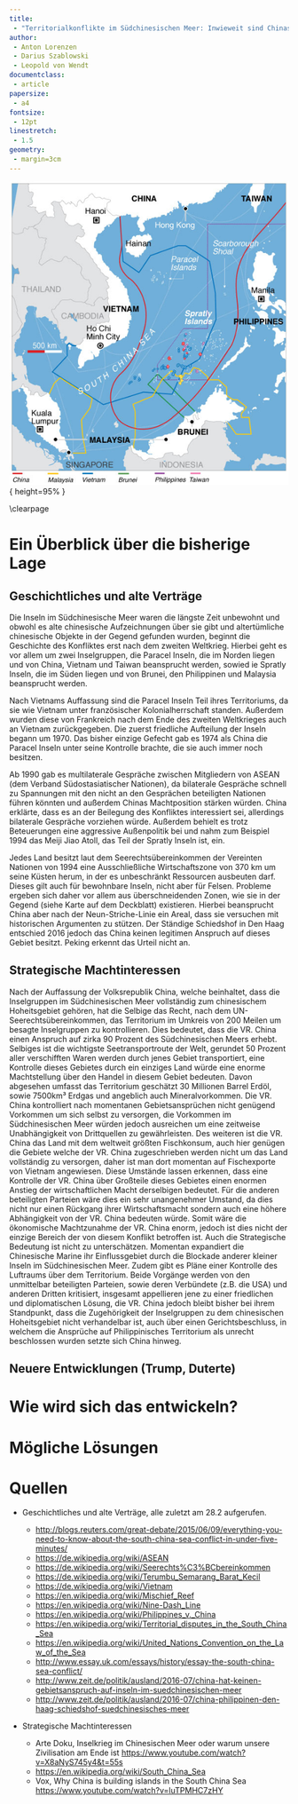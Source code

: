 ```yaml
---
title: 
 - "Territorialkonflikte im Südchinesischen Meer: Inwieweit sind Chinas Ansprüche gerechtfertigt?"
author:
 - Anton Lorenzen
 - Darius Szablowski
 - Leopold von Wendt
documentclass:
 - article
papersize:
 - a4
fontsize:
 - 12pt
linestretch:
 - 1.5
geometry: 
 - margin=3cm
---
```


![Die Gebietsansprüche im Südchinesischen Meer](South_China_Sea_claims_map.jpg){ height=95% }

\clearpage

# Ein Überblick über die bisherige Lage

## Geschichtliches und alte Verträge

Die Inseln im Südchinesische Meer waren die längste Zeit unbewohnt und 
obwohl es alte chinesische Aufzeichnungen über sie gibt und altertümliche chinesische
Objekte in der Gegend gefunden wurden, beginnt die Geschichte des Konfliktes erst nach dem
zweiten Weltkrieg. Hierbei geht es vor allem um zwei Inselgruppen, die Paracel Inseln,
die im Norden liegen und von China, Vietnam und Taiwan beansprucht werden, sowied ie Spratly Inseln, die im Süden liegen und von Brunei, den Philippinen und Malaysia beansprucht werden.

Nach Vietnams Auffassung sind die Paracel Inseln Teil ihres Territoriums, da sie wie
Vietnam unter französischer Kolonialherrschaft standen. Außerdem wurden diese von Frankreich
nach dem Ende des zweiten Weltkrieges auch an Vietnam zurückgegeben. 
Die zuerst friedliche Aufteilung der Inseln begann um 1970. Das bisher einzige Gefecht
gab es 1974 als China die Paracel Inseln unter seine Kontrolle brachte, 
die sie auch immer noch besitzen.

Ab 1990 gab es multilaterale Gespräche zwischen Mitgliedern von ASEAN (dem Verband 
Südostasiatischer Nationen), da bilaterale Gespräche schnell zu Spannungen
mit den nicht an den Gesprächen beteiligten Nationen führen könnten und
außerdem Chinas Machtposition stärken würden. China erklärte, dass es an der 
Beilegung des Konfliktes interessiert sei, allerdings bilaterale Gespräche vorziehen würde.
Außerdem behielt es trotz Beteuerungen eine aggressive Außenpolitik bei und nahm zum Beispiel
1994 das Meiji Jiao Atoll, das Teil der Spratly Inseln ist, ein.

Jedes Land besitzt laut dem Seerechtsübereinkommen der Vereinten Nationen von 1994 eine 
Ausschließliche Wirtschaftszone von 370 km um seine Küsten herum,
in der es unbeschränkt Ressourcen ausbeuten darf.
Dieses gilt auch für bewohnbare Inseln, nicht aber für Felsen.
Probleme ergeben sich daher vor allem aus überschneidenden Zonen, wie sie in der Gegend
(siehe Karte auf dem Deckblatt) existieren. Hierbei beansprucht China aber nach der 
Neun-Striche-Linie ein Areal, dass sie versuchen mit historischen Argumenten zu stützen.
Der Ständige Schiedshof in Den Haag entschied 2016 jedoch das China keinen 
legitimen Anspruch auf dieses Gebiet besitzt. Peking erkennt das Urteil nicht an.

## Strategische Machtinteressen
 
Nach der Auffassung der Volksrepublik China, welche beinhaltet, dass die 
Inselgruppen im Südchinesischen Meer vollständig zum chinesischem Hoheitsgebiet 
gehören, hat die Selbige das Recht, nach dem UN-Seerechtsübereinkommen, das 
Territorium im Umkreis von 200 Meilen um besagte Inselgruppen zu kontrollieren. 
Dies bedeutet, dass die VR. China einen Anspruch auf zirka 90 Prozent des 
Südchinesischen Meers erhebt. Selbiges ist die wichtigste Seetransportroute der 
Welt, gerundet 50 Prozent aller verschifften Waren werden durch jenes Gebiet 
transportiert, eine Kontrolle dieses Gebietes durch ein einziges Land würde eine 
enorme Machtstellung über den Handel in diesem Gebiet bedeuten. Davon 
abgesehen umfasst    das Territorium geschätzt 30 Millionen Barrel Erdöl, sowie 
7500km³ Erdgas und angeblich auch Mineralvorkommen. Die VR. China kontrolliert 
nach momentanen Gebietsansprüchen nicht genügend Vorkommen um sich selbst 
zu versorgen, die Vorkommen im Südchinesischen Meer würden jedoch ausreichen 
um eine zeitweise Unabhängigkeit von Drittquellen zu gewährleisten. Des weiteren 
ist die VR. China das Land mit dem weltweit größten Fischkonsum, auch hier 
genügen die Gebiete welche der VR. China zugeschrieben werden nicht um das 
Land vollständig zu versorgen, daher ist man dort momentan auf Fischexporte von 
Vietnam angewiesen. Diese Umstände lassen erkennen, dass eine Kontrolle der VR.
China über Großteile dieses Gebietes einen enormen Anstieg der wirtschaftlichen 
Macht derselbigen bedeutet. Für die anderen beteiligten Parteien wäre dies ein sehr 
unangenehmer Umstand, da dies nicht nur einen Rückgang ihrer Wirtschaftsmacht 
sondern auch eine höhere Abhängigkeit von der VR. China bedeuten würde. Somit 
wäre die ökonomische Machtzunahme der VR. China enorm, jedoch ist dies nicht der
einzige Bereich der von diesem Konflikt betroffen ist. Auch die Strategische 
Bedeutung ist nicht zu unterschätzen. Momentan expandiert die Chinesische Marine 
ihr Einflussgebiet durch die Blockade anderer kleiner Inseln im Südchinesischen 
Meer. Zudem gibt es Pläne einer Kontrolle des Luftraums über dem Territorium. 
Beide Vorgänge werden von den unmittelbar beteiligten Parteien, sowie deren 
Verbündete (z.B. die USA) und anderen Dritten kritisiert, insgesamt appellieren jene 
zu einer friedlichen und diplomatischen Lösung, die VR. China jedoch bleibt bisher 
bei ihrem Standpunkt, dass die Zugehörigkeit der Inselgruppen zu dem chinesischen 
Hoheitsgebiet nicht verhandelbar ist, auch über einen Gerichtsbeschluss, in welchem
die Ansprüche auf Philippinisches Territorium als unrecht beschlossen wurden setzte 
sich China hinweg.

## Neuere Entwicklungen (Trump, Duterte)

# Wie wird sich das entwickeln?



# Mögliche Lösungen



# Quellen 

 - Geschichtliches und alte Verträge, alle zuletzt am 28.2 aufgerufen.
    - http://blogs.reuters.com/great-debate/2015/06/09/everything-you-need-to-know-about-the-south-china-sea-conflict-in-under-five-minutes/
    - https://de.wikipedia.org/wiki/ASEAN
    - https://de.wikipedia.org/wiki/Seerechts%C3%BCbereinkommen
    - https://de.wikipedia.org/wiki/Terumbu_Semarang_Barat_Kecil
    - https://de.wikipedia.org/wiki/Vietnam
    - https://en.wikipedia.org/wiki/Mischief_Reef
    - https://en.wikipedia.org/wiki/Nine-Dash_Line
    - https://en.wikipedia.org/wiki/Philippines_v._China
    - https://en.wikipedia.org/wiki/Territorial_disputes_in_the_South_China_Sea
    - https://en.wikipedia.org/wiki/United_Nations_Convention_on_the_Law_of_the_Sea
    - http://www.essay.uk.com/essays/history/essay-the-south-china-sea-conflict/
    - http://www.zeit.de/politik/ausland/2016-07/china-hat-keinen-gebietsanspruch-auf-inseln-im-suedchinesischen-meer
    - http://www.zeit.de/politik/ausland/2016-07/china-philippinen-den-haag-schiedshof-suedchinesisches-meer

 - Strategische Machtinteressen
    - Arte Doku, Inselkrieg im Chinesischen Meer oder warum unsere Zivilisation am Ende ist
      https://www.youtube.com/watch?v=X8aNyS745y4&t=55s
    - https://en.wikipedia.org/wiki/South_China_Sea
    - Vox,  Why China is building islands in the South China Sea 
      https://www.youtube.com/watch?v=luTPMHC7zHY
